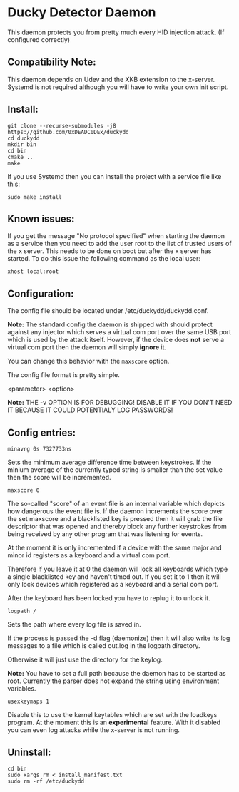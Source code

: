 # Ducky Detector Daemon
This daemon protects you from pretty much every HID injection attack.
(If configured correctly)

## Compatibility Note:
This daemon depends on Udev and the XKB extension to the x-server. Systemd is not required
although you will have to write your own init script.

## Install:
```
git clone --recurse-submodules -j8 https://github.com/0xDEADC0DEx/duckydd
cd duckydd
mkdir bin
cd bin
cmake ..
make
```

If you use Systemd then you can install the project with a service file like this:

`sudo make install`

## Known issues:
If you get the message "No protocol specified" when starting the daemon as a service
then you need to add the user root to the list of trusted users of the x server. This
needs to be done on boot but after the x server has started.
To do this issue the following command as the local user:

`xhost local:root`


## Configuration:
The config file should be located under /etc/duckydd/duckydd.conf.

__Note:__ The standard config the daemon is shipped with should
protect against any injector which serves a virtual com port over
the same USB port which is used by the attack itself.
However, if the device does __not__ serve a virtual com port
then the daemon will simply __ignore__ it.

You can change this behavior with the `maxscore` option.

The config file format is pretty simple.

\<parameter> \<option>

__Note:__ THE -v OPTION IS FOR DEBUGGING! 
DISABLE IT IF YOU DON'T NEED IT BECAUSE IT COULD POTENTIALY LOG PASSWORDS!

## Config entries:
`minavrg 0s 7327733ns`

Sets the minimum average difference time between keystrokes. If the minium average of the
currently typed string is smaller than the set value then the score will be incremented.


`maxscore 0`

The so-called "score" of an event file is an internal variable which depicts
how dangerous the event file is. If the daemon increments the score over the set maxscore
and a blacklisted key is pressed then it will grab the file descriptor that was opened
and thereby block any further keystrokes from being received by any other program
that was listening for events. 

At the moment it is only incremented if a device with the same
major and minor id registers as a keyboard and a virtual com port.

Therefore if you leave it at 0 the daemon will lock all keyboards
which type a single blacklisted key and haven't timed out.
If you set it to 1 then it will only lock devices which registered
as a keyboard and a serial com port.

After the keyboard has been locked you have to replug it
to unlock it.

`logpath /`

Sets the path where every log file is saved in.

If the process is passed the -d flag (daemonize) then it will also write
its log messages to a file which is called out.log in the logpath directory.

Otherwise it will just use the directory for the keylog.

__Note:__ You have to set a full path because the daemon has
to be started as root. Currently the parser does not expand the string
using environment variables.

`usexkeymaps 1`

Disable this to use the kernel keytables which are set with the loadkeys program.
At the moment this is an **experimental** feature.
With it disabled you can even log attacks while the x-server is not running.

## Uninstall:
```
cd bin
sudo xargs rm < install_manifest.txt
sudo rm -rf /etc/duckydd
```
